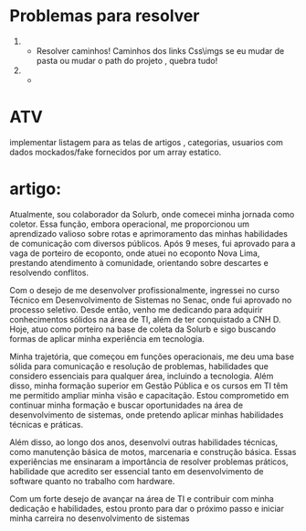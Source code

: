 # Problemas para resolver 


1. - Resolver caminhos!  Caminhos dos links Css\imgs
se eu mudar de pasta ou mudar o path do projeto , quebra tudo!

2. - 


# ATV

implementar listagem para as telas de artigos ,
categorias, usuarios com 
dados mockados/fake fornecidos por um array estatico. 





#  artigo:

Atualmente, sou colaborador da Solurb, onde comecei minha jornada como coletor. Essa função, embora operacional, me proporcionou um aprendizado valioso sobre rotas e aprimoramento das minhas habilidades de comunicação com diversos públicos. Após 9 meses, fui aprovado para a vaga de porteiro de ecoponto, onde atuei no ecoponto Nova Lima, prestando atendimento à comunidade, orientando sobre descartes e resolvendo conflitos.

Com o desejo de me desenvolver profissionalmente, ingressei no curso Técnico em Desenvolvimento de Sistemas no Senac, onde fui aprovado no processo seletivo. Desde então, venho me dedicando para adquirir conhecimentos sólidos na área de TI, além de ter conquistado a CNH D. Hoje, atuo como porteiro na base de coleta da Solurb e sigo buscando formas de aplicar minha experiência em tecnologia.

Minha trajetória, que começou em funções operacionais, me deu uma base sólida para comunicação e resolução de problemas, habilidades que considero essenciais para qualquer área, incluindo a tecnologia. Além disso, minha formação superior em Gestão Pública e os cursos em TI têm me permitido ampliar minha visão e capacitação. Estou comprometido em continuar minha formação e buscar oportunidades na área de desenvolvimento de sistemas, onde pretendo aplicar minhas habilidades técnicas e práticas.

Além disso, ao longo dos anos, desenvolvi outras habilidades técnicas, como manutenção básica de motos, marcenaria e construção básica. Essas experiências me ensinaram a importância de resolver problemas práticos, habilidade que acredito ser essencial tanto em desenvolvimento de software quanto no trabalho com hardware.

Com um forte desejo de avançar na área de TI e contribuir com minha dedicação e habilidades, estou pronto para dar o próximo passo e iniciar minha carreira no desenvolvimento de sistemas


